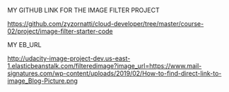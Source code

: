 MY GITHUB LINK FOR THE IMAGE FILTER PROJECT

https://github.com/zyzornatti/cloud-developer/tree/master/course-02/project/image-filter-starter-code

MY EB_URL

http://udacity-image-project-dev.us-east-1.elasticbeanstalk.com/filteredimage?image_url=https://www.mail-signatures.com/wp-content/uploads/2019/02/How-to-find-direct-link-to-image_Blog-Picture.png